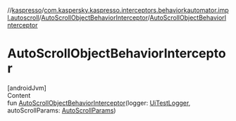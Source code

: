 //[kaspresso](../../index.md)/[com.kaspersky.kaspresso.interceptors.behaviorkautomator.impl.autoscroll](../index.md)/[AutoScrollObjectBehaviorInterceptor](index.md)/[AutoScrollObjectBehaviorInterceptor](-auto-scroll-object-behavior-interceptor.md)



# AutoScrollObjectBehaviorInterceptor  
[androidJvm]  
Content  
fun [AutoScrollObjectBehaviorInterceptor](-auto-scroll-object-behavior-interceptor.md)(logger: [UiTestLogger](../../com.kaspersky.kaspresso.logger/-ui-test-logger/index.md), autoScrollParams: [AutoScrollParams](../../com.kaspersky.kaspresso.params/-auto-scroll-params/index.md))  



